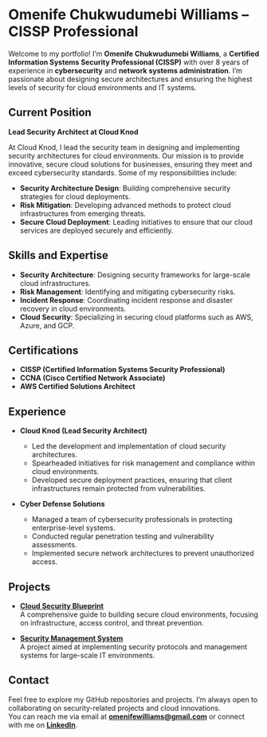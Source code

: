 # Omenife Chukwudumebi Williams – CISSP Professional

Welcome to my portfolio! I’m **Omenife Chukwudumebi Williams**, a **Certified Information Systems Security Professional (CISSP)** with over 8 years of experience in **cybersecurity** and **network systems administration**. I’m passionate about designing secure architectures and ensuring the highest levels of security for cloud environments and IT systems.

## Current Position
**Lead Security Architect at Cloud Knod**

At Cloud Knod, I lead the security team in designing and implementing security architectures for cloud environments. Our mission is to provide innovative, secure cloud solutions for businesses, ensuring they meet and exceed cybersecurity standards. Some of my responsibilities include:
- **Security Architecture Design**: Building comprehensive security strategies for cloud deployments.
- **Risk Mitigation**: Developing advanced methods to protect cloud infrastructures from emerging threats.
- **Secure Cloud Deployment**: Leading initiatives to ensure that our cloud services are deployed securely and efficiently.

## Skills and Expertise
- **Security Architecture**: Designing security frameworks for large-scale cloud infrastructures.
- **Risk Management**: Identifying and mitigating cybersecurity risks.
- **Incident Response**: Coordinating incident response and disaster recovery in cloud environments.
- **Cloud Security**: Specializing in securing cloud platforms such as AWS, Azure, and GCP.

## Certifications
- **CISSP (Certified Information Systems Security Professional)**
- **CCNA (Cisco Certified Network Associate)**
- **AWS Certified Solutions Architect**

## Experience
- **Cloud Knod (Lead Security Architect)**  
  - Led the development and implementation of cloud security architectures.
  - Spearheaded initiatives for risk management and compliance within cloud environments.
  - Developed secure deployment practices, ensuring that client infrastructures remain protected from vulnerabilities.
  
- **Cyber Defense Solutions**  
  - Managed a team of cybersecurity professionals in protecting enterprise-level systems.
  - Conducted regular penetration testing and vulnerability assessments.
  - Implemented secure network architectures to prevent unauthorized access.

## Projects
- [**Cloud Security Blueprint**](https://github.com/chukwudumebi-omenife/cloud-security-blueprint)  
  A comprehensive guide to building secure cloud environments, focusing on infrastructure, access control, and threat prevention.

- [**Security Management System**](https://github.com/chukwudumebi-omenife/security-management-system)  
  A project aimed at implementing security protocols and management systems for large-scale IT environments.

## Contact
Feel free to explore my GitHub repositories and projects. I’m always open to collaborating on security-related projects and cloud innovations.  
You can reach me via email at **omenifewilliams@gmail.com** or connect with me on **[LinkedIn](https://linkedin.com/in/chukwudumebi-omenife)**.

